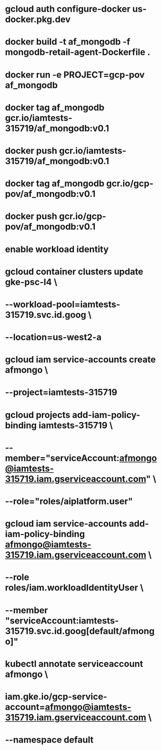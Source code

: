 # gcloud auth configure-docker us-docker.pkg.dev
# docker build -t af_mongodb -f mongodb-retail-agent-Dockerfile .
# docker run -e PROJECT=gcp-pov af_mongodb

# docker tag af_mongodb gcr.io/iamtests-315719/af_mongodb:v0.1
# docker push gcr.io/iamtests-315719/af_mongodb:v0.1



# docker tag af_mongodb gcr.io/gcp-pov/af_mongodb:v0.1
# docker push gcr.io/gcp-pov/af_mongodb:v0.1


# enable workload identity
# gcloud container clusters update gke-psc-l4 \
#     --workload-pool=iamtests-315719.svc.id.goog \
#     --location=us-west2-a

# gcloud iam service-accounts create afmongo \
#     --project=iamtests-315719

# gcloud projects add-iam-policy-binding iamtests-315719 \
#     --member="serviceAccount:afmongo@iamtests-315719.iam.gserviceaccount.com" \
#     --role="roles/aiplatform.user"

# gcloud iam service-accounts add-iam-policy-binding afmongo@iamtests-315719.iam.gserviceaccount.com \
#     --role roles/iam.workloadIdentityUser \
#     --member "serviceAccount:iamtests-315719.svc.id.goog[default/afmongo]"

# kubectl annotate serviceaccount afmongo \
#     iam.gke.io/gcp-service-account=afmongo@iamtests-315719.iam.gserviceaccount.com \
#     --namespace default
